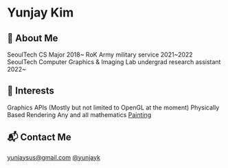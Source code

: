 # Yunjay Kim

## :elephant: About Me
SeoulTech CS Major 2018~
RoK Army military service 2021~2022
SeoulTech Computer Graphics & Imaging Lab undergrad research assistant 2022~

## :horse: Interests
Graphics APIs (Mostly but not limited to OpenGL at the moment)
Physically Based Rendering 
Any and all mathematics
[Painting](markdowns/paintingsByYJ) 

## :mailbox_with_mail: Contact Me
yunjaysus@gmail.com
[@yunjayk](https://www.instagram.com/yunjayk/)

<!--
-->
